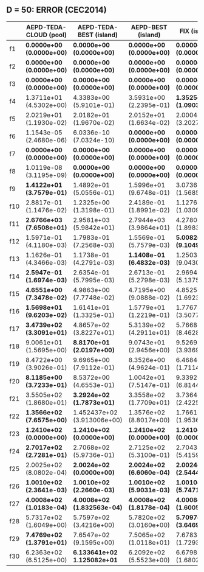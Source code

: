 


<!-- |     | AEPD-TEDA-CLOUD             | LSHADE (2014)                   | LSHADE-EpSin (2016)           | NPADE (2019)              |
|-----|-----------------------------|---------------------------------|-------------------------------|---------------------------|
| f1  | **0.0000e+00 (0.0000e+00)** | 4.3100e+02 (5.8300e+02)         | 1.6673e-05 (8.4186e-05)       | 2.89e+03 (3.13e+03)       | 
| f2  | **0.0000e+00 (0.0000e+00)** | **0.0000e+00 (0.0000e+00)**     | **0.0000e+00 (0.0000e+00)**   | **0.00e+00 (0.00e+00)**   | 
| f3  | **0.0000e+00 (0.0000e+00)** | **0.0000e+00 (0.0000e+00)**     | **0.0000e+00 (0.0000e+00)**   | **0.00e+00 (0.00e+00)**   | 
| f4  | 1.8354e+01 (2.9528e+01)     | 2.5100e+01 (4.1900e+01          | 5.5906e+01 (4.7552e+01)       | **1.73e+01 (2.51e+01)**   | 
| f5  | 2.0218e+01 (6.1377e-02)     | 2.0255e+01 (4.5920e-02)         | 2.0260e+01 (3.0625e-02)       | **2.01e+01 (5.55e-02)**   |
| f6  | **7.8011e-05 (3.1386e-04)** | 2.6000e-01 (5.2278e-01)         | 1.7911e-04 (1.6705e-04)       | 3.73e+00 (2.11e+00)       | 
| f7  | **0.0000e+00 (0.0000e+00)** | **0.0000e+00 (0.0000e+00)**     | **0.0000e+00 (0.0000e+00)**   | **0.00e+00 (0.00e+00)**   | 
| f8  | 3.9730e-06 (1.5174e-05)     | **0.0000e+00 (0.0000e+00)**     | **0.0000e+00 (0.0000e+00)**   | **0.00e+00 (0.00e+00)**   | 
| f9  | **1.6646e+01 (4.2319e+00)** | 2.6400e+01 (3.3300e+00)         | 3.0212e+01 (5.3749e+00)       | 4.76e+01 (1.16e+01)       | 
| f10 | 5.5800e-01 (3.9828e-01)     | 2.7100e-01 (1.8900e-01)         | 4.9861e-02 (2.7260e-02)       | **2.83e-02 (1.60e-02)**   | 
| f11 | **3.0038e+03 (4.6805e+02)** | 3.7800e+03 (3.2700e+02)         | 3.0260e+03 (3.1360e+02)       | 3.29e+03 (7.19e+02        | 
| f12 | 1.7820e-01 (2.4624e-02)     | 3.1400e-01 (3.3200e-02)         | 2.1034e-01 (3.2005e-02)       | **1.44e-01 (4.34e-02)**   | 
| f13 | **1.3638e-01 (2.0722e-02)** | 2.3500e-01 (2.8300e-02)         | 2.0613e-01 (2.7022e-02)       | 1.54e-01 (2.11e-02)       | 
| f14 | 2.7397e-01 (1.5054e-02)     | 2.8400e-01 (1.7600e-02)         | **1.9094e-01 (2.2794e-02)**   | 1.98e-01 (3.01e-02)       | 
| f15 | **5.0406e+00 (4.6324e-01)** | 6.0400e+00 (5.7800e-01)         | 5.5699e+00 (4.9977e-01)       | 5.39e+00 (8.44e-01)       | -->


## D = 50: ERROR (CEC2014)

|     | AEPD-TEDA-CLOUD (pool)      | AEPD-TEDA-BEST (island)         | AEPD-BEST (island)            | FIX (island)                | PROB (island)               | SHADE                       |
|-----|-----------------------------|---------------------------------|-------------------------------|-----------------------------|-----------------------------|-----------------------------|
| f1  | **0.0000e+00 (0.0000e+00)** | **0.0000e+00 (0.0000e+00)**     | **0.0000e+00 (0.0000e+00)**   | **0.0000e+00 (0.0000e+00)** | **0.0000e+00 (0.0000e+00)** | **0.0000e+00 (0.0000e+00)** |
| f2  | **0.0000e+00 (0.0000e+00)** | **0.0000e+00 (0.0000e+00)**     | **0.0000e+00 (0.0000e+00)**   | **0.0000e+00 (0.0000e+00)** | **0.0000e+00 (0.0000e+00)** | **0.0000e+00 (0.0000e+00)** |
| f3  | **0.0000e+00 (0.0000e+00)** | **0.0000e+00 (0.0000e+00)**     | **0.0000e+00 (0.0000e+00)**   | **0.0000e+00 (0.0000e+00)** | **0.0000e+00 (0.0000e+00)** | **0.0000e+00 (0.0000e+00)** |
| f4  | 1.3711e+01 (4.5302e+00)     | 4.3383e+00 (5.9101e-01)         | 3.5931e+00 (2.2395e-01)       | **1.3525e-01 (1.0903e-01)** | 6.1043e-01 (3.4890e-01)     | 3.0367e+01 (9.4309e+00)     |
| f5  | 2.0219e+01 (1.1930e-02)     | 2.0182e+01 (1.9670e-02)         | 2.0152e+01 (1.6634e-02)       | 2.0004e+01 (3.2027e-03)     | **2.0000e+01 (7.3833e-06)** | 2.0145e+01 (5.7291e-03)     |
| f6  | 1.1543e-05 (2.4680e-06)     | 6.0336e-10 (7.0324e-10)         | **0.0000e+00 (0.0000e+00)**   | **0.0000e+00 (0.0000e+00)** | **0.0000e+00 (0.0000e+00)** | 1.2930e+01 (4.2957e-01)     |
| f7  | **0.0000e+00 (0.0000e+00)** | **0.0000e+00 (0.0000e+00)**     | **0.0000e+00 (0.0000e+00)**   | **0.0000e+00 (0.0000e+00)** | **0.0000e+00 (0.0000e+00)** | 5.6163e-03 (1.4462e-03)     |
| f8  | 1.0119e-08 (3.1195e-09)     | **0.0000e+00 (0.0000e+00)**     | **0.0000e+00 (0.0000e+00)**   | **0.0000e+00 (0.0000e+00)** | **0.0000e+00 (0.0000e+00)** | **0.0000e+00 (0.0000e+00)** |
| f9  | **1.4122e+01 (3.7579e-01)** | 1.4892e+01 (5.0556e-01)         | 1.5996e+01 (9.6748e-01)       | 3.0736e+01 (1.5685e+00)     | 3.0462e+01 (2.3997e+00)     | 3.1076e+01 (1.0589e+00)     |
| f10 | 2.8817e-01 (1.1476e-02)     | 1.2325e+00 (1.3198e-01)         | 2.4189e-01 (1.8991e-02)       | 1.1276e+01 (1.0309e+00)     | 9.7861e+00 (1.0570e+00)     | **1.9200e-03 (8.6270e-04)** |
| f11 | **2.6766e+03 (7.6508e+01)** | 2.9581e+03 (5.9842e+01)         | 2.7944e+03 (3.9864e+01)       | 4.2780e+03 (1.8983e+02)     | 4.8277e+03 (3.0942e+02)     | 3.5411e+03 (7.5024e+01)     |
| f12 | 1.5971e-01 (4.1180e-03)     | 1.7983e-01 (7.2568e-03)         | 1.5569e-01 (5.7579e-03)       | **5.0082e-02 (9.1049e-03)** | 6.7041e-02 (1.0155e-02)     | 1.5829e-01 (3.6097e-03)     |
| f13 | 1.1626e-01 (4.3466e-03)     | 1.1738e-01 (4.2791e-03)         | **1.1408e-01 (6.4832e-03)**   | 1.2503e-01 (9.0430e-03)     | 1.2365e-01 (5.0308e-03)     | 2.9139e-01 (7.3628e-03)     |
| f14 | **2.5947e-01 (1.6974e-03)** | 2.6354e-01 (5.7995e-03)         | 2.6713e-01 (5.2798e-03)       | 2.9694e-01 (5.1375e-03)     | 2.9560e-01 (5.6382e-03)     | 3.5316e-01 (2.1108e-02)     |
| f15 | **4.6551e+00 (7.3478e-02)** | 4.9863e+00 (7.7748e-02)         | 4.7195e+00 (9.0888e-02)       | 4.8525e+00 (1.6923e-01)     | 4.8696e+00 (2.9408e-01)     | 6.5512e+00 (1.4679e-01)     |
| f16 | **1.5698e+01 (9.6203e-02)** | 1.6141e+01 (1.3325e-01)         | 1.5779e+01 (1.2219e-01)       | 1.7767e+01 (3.5077e-01)     | 1.7796e+01 (3.8055e-01)     | 1.7397e+01 (9.8487e-02)     |
| f17 | **3.4739e+02 (3.3091e+01)** | 4.8657e+02 (3.8227e+01)         | 5.3139e+02 (4.2911e+01)       | 5.7668e+02 (8.4628e+01)     | 4.8204e+02 (4.5267e+01)     | 1.4354e+03 (7.9161e+01)     |
| f18 | 9.0061e+01 (1.5695e+00)     | **8.8170e+01 (2.0197e+00)**     | 9.0743e+01 (2.9456e+00)       | 9.5269e+01 (3.9369e+00)     | 1.0200e+02 (2.9477e+00)     | 1.6103e+02 (8.5684e+00)     |
| f19 | 8.4722e+00 (3.9026e-01)     | 9.6965e+00 (7.9112e-01)         | 8.3526e+00 (4.9624e-01)       | 6.4684e+00 (1.7114e-01)     | **6.2845e+00 (8.4350e-02)** | 1.0245e+01 (6.7696e-01)     |
| f20 | **8.1185e+00 (3.7233e-01)** | 8.5372e+00 (4.6553e-01)         | 1.0042e+01 (7.5147e-01)       | 9.3392e+00 (6.8144e-01)     | 1.0654e+01 (8.2990e-01)     | 5.1389e+01 (4.4165e+00)     |
| f21 | 3.5505e+02 (1.8680e+01)     | **3.2924e+02 (1.7873e+01)**     | 3.3558e+02 (1.7709e+01)       | 3.7364e+02 (2.4225e+01)     | 3.8035e+02 (2.3763e+01)     | 1.3178e+03 (5.2029e+02)     |
| f22 | **1.3566e+02 (7.6575e+00)** | 1.452437e+02 (3.913006e+00)     | 1.3576e+02 (8.8017e+00)       | 1.7661e+02 (1.9536e+01)     | 1.8547e+02 (3.2824e+01)     | 3.5468e+02 (1.9990e+01)     |
| f23 | **1.2410e+02 (0.0000e+00)** | **1.2410e+02 (0.0000e+00)**     | **1.2410e+02 (0.0000e+00)**   | **1.2410e+02 (0.0000e+00)** | **1.2410e+02 (0.0000e+00)** | **1.2410e+02 (0.0000e+00)** |
| f24 | **2.7017e+02 (2.7281e-01)** | 2.7068e+02 (5.9736e-01)         | 2.7125e+02 (5.3100e-01)       | 2.7043e+02 (5.4159e-01)     | 2.7084e+02 (5.3329e-01)     | 2.7964e+02 (5.1948e-01)     |
| f25 | 2.0025e+02 (8.0802e-04)     | **2.0024e+02 (0.0000e+00)**     | **2.0024e+02 (6.6060e-04)**   | **2.0024e+02 (2.5444e-04)** | **2.0024e+02 (1.0365e-03)** | 2.0027e+02 3.8926e-03       |
| f26 | **1.0010e+02 (2.3641e-03)** | **1.0010e+02 (2.2660e-03)**     | **1.0010e+02 (5.9031e-03)**   | **1.0010e+02 (5.7471e-03)** | **1.0010e+02 (7.8679e-03)** | 1.0028e+02 9.2156e-03       |
| f27 | **4.0008e+02 (1.0183e-04)** | **4.0008e+02 (1.832563e-04)**   | **4.0008e+02 (1.8178e-04)**   | **4.0008e+02 (1.6005e-04)** | **4.0008e+02 (2.3411e-04)** | **4.0008e+02 (5.3510e-04)** |
| f28 | 5.7317e+02 (1.6049e+00)     | 5.7597e+02 (3.4216e+00)         | 5.7820e+02 (3.0160e+00)       | **5.7097e+02 (3.6469e+00)** | 5.7132e+02 (2.6746e+00)     | 6.0638e+02 (4.0864e+00)     |
| f29 | **7.4769e+02 (1.3791e+01)** | 7.6547e+02 (9.1595e+00)         | 7.5065e+02 (1.0118e+01)       | 7.6783e+02 (1.7293e+01)     | 7.8822e+02 (3.3950e+00)     | 8.9071e+02 (2.4059e+01)     |
| f30 | 6.2363e+02 (6.5125e+00)     | **6.133641e+02 1.125082e+01**   | 6.2092e+02 (5.5523e+00)       | 6.6798e+02 (1.6802e+01)     | 6.4113e+02 (1.0489e+01)     | 9.4931e+02 (4.3702e+01)     |

